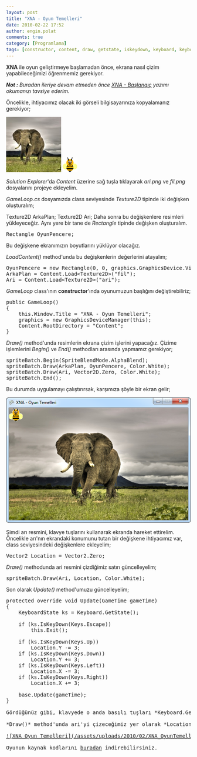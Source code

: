 ```yaml
---
layout: post
title: "XNA - Oyun Temelleri"
date: 2010-02-22 17:52
author: engin.polat
comments: true
category: [Programlama]
tags: [constructor, content, draw, getstate, iskeydown, keyboard, keyboardstate, loadcontent, location, rectangle, spritebatch, texture2d, update, vector2, XNA, xna game studio]
---
```

**XNA** ile oyun geliştirmeye başlamadan önce, ekrana nasıl çizim yapabileceğimizi öğrenmemiz gerekiyor.

***Not :** Buradan ileriye devam etmeden önce <a title="enginpolat.com : XNA - Başlangıç" href="http://www.enginpolat.com/xna-baslangic/" target="_blank">XNA - Başlangıç</a> yazımı okumanızı tavsiye ederim.*

Öncelikle, ihtiyacımız olacak iki görseli bilgisayarınıza kopyalamanız gerekiyor;

<a href="/assets/uploads/2010/02/fil.jpg">![Fil Resmi - Arkaplan olarak kullanılacak](/assets/uploads/2010/02/fil-150x150.jpg "fil")</a> <a href="/assets/uploads/2010/02/ari.png">![Arı Resmi](/assets/uploads/2010/02/ari.png "ari")</a>

*Solution Explorer*'da *Content* üzerine sağ tuşla tıklayarak *ari.png* ve *fil.png* dosyalarını projeye ekleyelim.

*GameLoop.cs* dosyamızda class seviyesinde *Texture2D* tipinde iki değişken oluşturalım;


Texture2D ArkaPlan;
Texture2D Ari;</pre>
Daha sonra bu değişkenlere resimleri yükleyeceğiz. Aynı yere bir tane de *Rectangle* tipinde değişken oluşturalım.
<pre class="brush:csharp">Rectangle OyunPencere;</pre>
Bu değişkene ekranımızın boyutlarını yüklüyor olacağız.

*LoadContent()* method'unda bu değişkenlerin değerlerini atayalım;
<pre class="brush:csharp">OyunPencere = new Rectangle(0, 0, graphics.GraphicsDevice.Viewport.Width, graphics.GraphicsDevice.Viewport.Height);
ArkaPlan = Content.Load&lt;Texture2D&gt;("fil");
Ari = Content.Load&lt;Texture2D&gt;("ari");</pre>
*GameLoop* class'ının **constructor**'ında oyunumuzun başlığını değiştirebiliriz;
<pre class="brush:csharp">public GameLoop()
{
    this.Window.Title = "XNA - Oyun Temelleri";
    graphics = new GraphicsDeviceManager(this);
    Content.RootDirectory = "Content";
}</pre>
*Draw()* method'unda resimlerin ekrana çizim işlerini yapacağız. Çizime işlemlerini *Begin()* ve *End()* methodları arasında yapmamız gerekiyor;
<pre class="brush:csharp">spriteBatch.Begin(SpriteBlendMode.AlphaBlend);
spriteBatch.Draw(ArkaPlan, OyunPencere, Color.White);
spriteBatch.Draw(Ari, Vector2D.Zero, Color.White);
spriteBatch.End();</pre>
Bu durumda uygulamayı çalıştırırsak, karşımıza şöyle bir ekran gelir;

<a href="/assets/uploads/2010/02/XNA_OyunTemelleri_1.png">![XNA Oyun Temelleri](/assets/uploads/2010/02/XNA_OyunTemelleri_1.png "XNA OyunTemelleri")</a>

Şimdi arı resmini, klavye tuşlarını kullanarak ekranda hareket ettirelim. Öncelikle arı'nın ekrandaki konumunu tutan bir değişkene ihtiyacımız var, class seviyesindeki değişkenlere ekleyelim;
<pre class="brush:csharp">Vector2 Location = Vector2.Zero;</pre>
*Draw()* methodunda ari resmini çizdiğimiz satırı güncelleyelim;
<pre class="brush:csharp">spriteBatch.Draw(Ari, Location, Color.White);</pre>
Son olarak *Update()* method'umuzu güncelleyelim;
<pre class="brush:csharp">protected override void Update(GameTime gameTime)
{
    KeyboardState ks = Keyboard.GetState();

    if (ks.IsKeyDown(Keys.Escape))
        this.Exit();

    if (ks.IsKeyDown(Keys.Up))
        Location.Y -= 3;
    if (ks.IsKeyDown(Keys.Down))
        Location.Y += 3;
    if (ks.IsKeyDown(Keys.Left))
        Location.X -= 3;
    if (ks.IsKeyDown(Keys.Right))
        Location.X += 3;

    base.Update(gameTime);
}

Gördüğünüz gibi, klavyede o anda basılı tuşları *Keyboard.GetState()* ile *ks* değişkenine yüklüyoruz, sonra basit karşılaştırmalar ile *Location* değişkenimizin *X* ve *Y* değerlerini değiştiriyoruz.

*Draw()* method'unda ari'yi çizeceğimiz yer olarak *Location* değişkenini verdiğimiz için, klavyeyi kullanarak ari'yi hareket ettirebildiğimizi görüyoruz.

<a href="/assets/uploads/2010/02/XNA_OyunTemelleri_2.png">![XNA Oyun Temelleri](/assets/uploads/2010/02/XNA_OyunTemelleri_2.png "XNA Oyun Temelleri")</a>

Oyunun kaynak kodlarını <a title="enginpolat.com : XNA Temelleri" href="/assets/uploads/2010/02/XNA_OyunTemelleri.rar" target="_blank">buradan</a> indirebilirsiniz.


